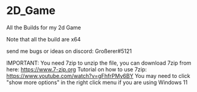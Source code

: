 # 2D_Game
All the Builds for my 2d Game

Note that all the build are x64

send me bugs or ideas on discord: Großerer#5121


IMPORTANT: You need 7zip to unzip the file, you can download 7zip from here: https://www.7-zip.org
Tutorial on how to use 7zip: https://www.youtube.com/watch?v=gFhfrPMy6BY
You may need to click "show more options" in the right click menu if you are using Windows 11
